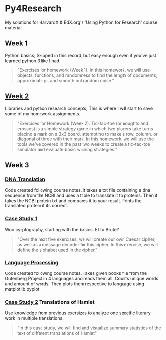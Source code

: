 # Py4Research
My solutions for HarvardX &amp; EdX.org's 'Using Python for Research' course material.

## Week 1
Python basics; Skipped in this record, but easy enough even if you've just learned python 3 like I had.
>"Exercises for homework (Week 1). In this homework, we will use objects, functions, and randomness to find the length of documents, approximate pi, and smooth out random noise."

## [Week 2](./Week2.py)
Libraries and python research concepts; This is where I will start to save some of my homework assignments.
>"Exercises for Homework (Week 2). Tic-tac-toe (or noughts and crosses) is a simple strategy game in which two players take turns placing a mark on a 3x3 board, attempting to make a row, column, or diagonal of three with their mark. In this homework, we will use the tools we've covered in the past two weeks to create a tic-tac-toe simulator and evaluate basic winning strategies."

## Week 3
### [DNA Translation](./dna_translation.py)
Code created following course notes. It takes a txt file containing a dna sequence from the NCBI and uses a table to translate it to proteins. Then it takes the NCBI protein txt and compares it to your result. Prints the translated protein if its correct.
### [Case Study 1](./case_study_1.py) 
Woo cyrptography, starting with the basics. Et tu Brute?
>"Over the next five exercises, we will create our own Caesar cipher, as well as a message decoder for this cipher. In this exercise, we will define the alphabet used in the cipher."
### [Language Processing](./lang_proc_plot.py)
Code created following course notes. Takes given books file from the Gutenberg Project in 4 languages and reads them all. Counts unique words and amount of words. Then plots them respective to language using matplotlib.pyplot
### [Case Study 2](./case_study_2.py) Translations of Hamlet
Use knowledge from previous exersizes to analyze one specific literary work in multiple translations.
>"In this case study, we will find and visualize summary statistics of the text of different translations of Hamlet"
